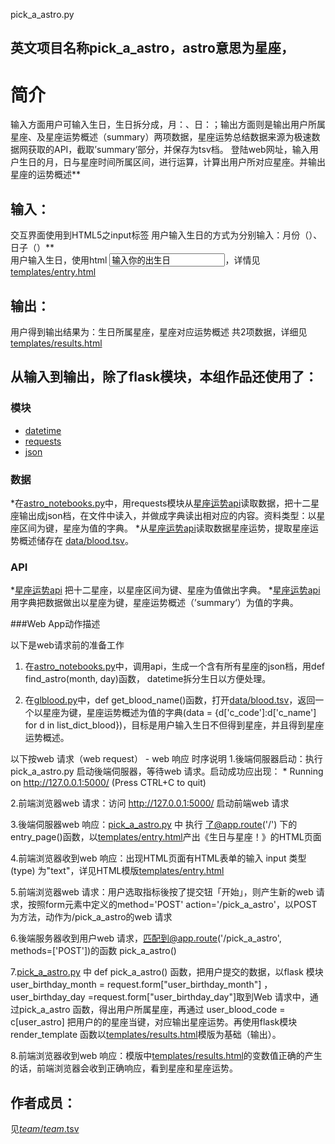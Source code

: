 pick_a_astro.py

英文项目名称pick_a_astro，astro意思为星座，
-------------
	
# 简介 
输入方面用户可输入生日，生日拆分成，月：、日：；输出方面则是输出用户所属星座、及星座运势概述（summary）两项数据，星座运势总结数据来源为极速数据网获取的API，截取’summary‘部分，并保存为tsv档。
登陆web网址，输入用户生日的月，日与星座时间所属区间，进行运算，计算出用户所对应星座。并输出星座的运势概述**</br>

## 输入：
交互界面使用到HTML5之input标签
用户输入生日的方式为分别输入：月份（）、日子（）**</br>
用户输入生日，使用html </td><td><input name='user_birthday_day' type='TEXT' value='输入你的出生日'></td></tr>，详情见[templates/entry.html](templates/entry.html)

## 输出：
用户得到输出结果为：生日所属星座，星座对应运势概述 共2项数据，详细见[templates/results.html](templates/results.html)

## 从输入到输出，除了flask模块，本组作品还使用了：

### 模块
* [datetime](https://docs.python.org/2/library/datetime.html?highlight=datetime#module-datetime)</br>
* [requests](http://docs.python-requests.org/zh_CN/latest/user/quickstart.html)
* [json](https://docs.python.org/2/library/json.html)

### 数据
*在[astro_notebooks.py](astro_notebooks.py)中，用requests模块从[星座运势api](https://www.jisuapi.com/api/astro/)读取数据，把十二星座输出成json档，在文件中读入，并做成字典读出相对应的内容。资料类型：以星座区间为键，星座为值的字典。
*从[星座运势api](https://www.jisuapi.com/api/astro/)读取数据星座运势，提取星座运势概述储存在 [data/blood.tsv](data/blood.tsv)。

### API
*[星座运势api](https://www.jisuapi.com/api/astro/) 把十二星座，以星座区间为键、星座为值做出字典。
*[星座运势api](https://www.jisuapi.com/api/astro/)用字典把数据做出以星座为键，星座运势概述（’summary‘）为值的字典。


###Web App动作描述

 以下是web请求前的准备工作

1. 在[astro_notebooks.py](astro_notebooks.py)中，调用api，生成一个含有所有星座的json档，用def find_astro(month, day)函数， datetime拆分生日以方便处理。

2. 在[glblood.py](glblood.py)中，def get_blood_name()函数，打开[data/blood.tsv](data/blood.tsv)，返回一个以星座为键，星座运势概述为值的字典(data = {d['c_code']:d['c_name'] for d in list_dict_blood})，目标是用户输入生日不但得到星座，并且得到星座运势概述。

以下按web 请求（web request） - web 响应 时序说明
1.後端伺服器启动：执行 pick_a_astro.py 启动後端伺服器，等待web 请求。启动成功应出现： * Running on http://127.0.0.1:5000/ (Press CTRL+C to quit)

2.前端浏览器web 请求：访问 http://127.0.0.1:5000/ 启动前端web 请求

3.後端伺服器web 响应：[pick_a_astro.py](pick_a_astro.py)  中 执行 了@app.route('/') 下的 entry_page()函数，以[templates/entry.html](templates/entry.html)产出《生日与星座！》的HTML页面

4.前端浏览器收到web 响应：出现HTML页面有HTML表单的输入 input 类型(type) 为"text"，详见HTML模版[templates/entry.html](templates/entry.html)

5.前端浏览器web 请求：用户选取指标後按了提交钮「开始」，则产生新的web 请求，按照form元素中定义的method='POST' action='/pick_a_astro'，以POST为方法，动作为/pick_a_astro的web 请求

6.後端服务器收到用户web 请求，匹配到@app.route('/pick_a_astro', methods=['POST'])的函数 pick_a_astro()

7.[pick_a_astro.py](pick_a_astro.py) 中 def pick_a_astro() 函数，把用户提交的数据，以flask 模块  user_birthday_month = request.form["user_birthday_month"]	，user_birthday_day =request.form["user_birthday_day"]取到Web 请求中，通过pick_a_astro 函数，得出用户所属星座，再通过 user_blood_code = c[user_astro] 把用户的的星座当键，对应输出星座运势。再使用flask模块render_template 函数以[templates/results.html](templates/results.html)模版为基础（输出）。

8.前端浏览器收到web 响应：模版中[templates/results.html](templates/results.html)的变数值正确的产生的话，前端浏览器会收到正确响应，看到星座和星座运势。

## 作者成员：

 见[_team_/_team_.tsv](_team_/_team_.tsv)
